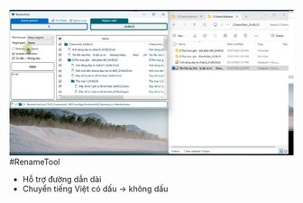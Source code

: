 ![RenameTool](./imgs/renametool.jpg)
#RenameTool
- Hỗ trợ đường dẫn dài
- Chuyển tiếng Việt có dấu -> không dấu
